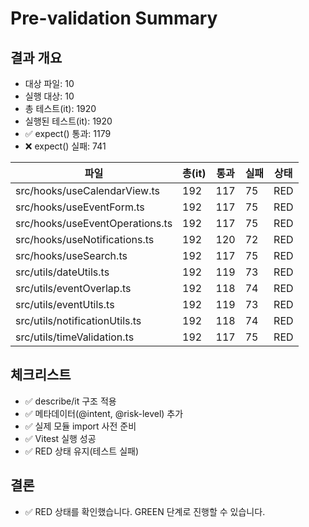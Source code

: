 # Pre-validation Summary

## 결과 개요
- 대상 파일: 10
- 실행 대상: 10
- 총 테스트(it): 1920
- 실행된 테스트(it): 1920
- ✅ expect() 통과: 1179
- ❌ expect() 실패: 741

| 파일 | 총(it) | 통과 | 실패 | 상태 |
| --- | --- | --- | --- | --- |
| src/hooks/useCalendarView.ts | 192 | 117 | 75 | RED |
| src/hooks/useEventForm.ts | 192 | 117 | 75 | RED |
| src/hooks/useEventOperations.ts | 192 | 117 | 75 | RED |
| src/hooks/useNotifications.ts | 192 | 120 | 72 | RED |
| src/hooks/useSearch.ts | 192 | 117 | 75 | RED |
| src/utils/dateUtils.ts | 192 | 119 | 73 | RED |
| src/utils/eventOverlap.ts | 192 | 118 | 74 | RED |
| src/utils/eventUtils.ts | 192 | 119 | 73 | RED |
| src/utils/notificationUtils.ts | 192 | 118 | 74 | RED |
| src/utils/timeValidation.ts | 192 | 117 | 75 | RED |

## 체크리스트
- ✅ describe/it 구조 적용
- ✅ 메타데이터(@intent, @risk-level) 추가
- ✅ 실제 모듈 import 사전 준비
- ✅ Vitest 실행 성공
- ✅ RED 상태 유지(테스트 실패)

## 결론
- ✅ RED 상태를 확인했습니다. GREEN 단계로 진행할 수 있습니다.
